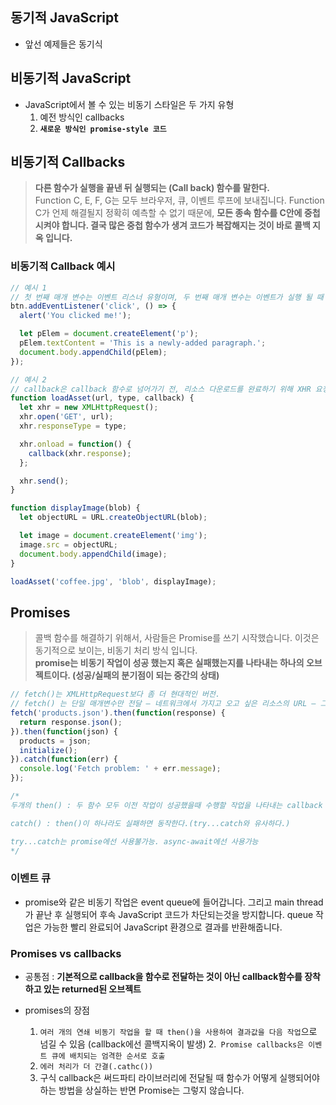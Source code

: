 ## 동기적 JavaScript
- 앞선 예제들은 동기식

## 비동기적 JavaScript

- JavaScript에서 볼 수 있는 비동기 스타일은 두 가지 유형
  1. 예전 방식인 callbacks
  2. __`새로운 방식인 promise-style 코드`__


## 비동기적 Callbacks

> __다른 함수가 실행을 끝낸 뒤 실행되는 (Call back) 함수를 말한다.__<br>
> Function C, E, F, G는 모두 브라우저, 큐, 이벤트 루프에 보내집니다. Function C가 언제 해결될지 정확히 예측할 수 없기 때문에, __모든 종속 함수를 C안에 중첩시켜야 합니다. 결국 많은 중첩 함수가 생겨 코드가 복잡해지는 것이 바로 콜백 지옥 입니다.__


### 비동기적 Callback 예시
```js
// 예시 1
// 첫 번째 매개 변수는 이벤트 리스너 유형이며, 두 번째 매개 변수는 이벤트가 실행 될 때 호출되는 콜백 함수입니다.
btn.addEventListener('click', () => {
  alert('You clicked me!');

  let pElem = document.createElement('p');
  pElem.textContent = 'This is a newly-added paragraph.';
  document.body.appendChild(pElem);
});

// 예시 2
// callback은 callback 함수로 넘어가기 전, 리소스 다운로드를 완료하기 위해 XHR 요청이 진행되는 동안 대기합니다. (onload 이벤트 핸들러 사용)
function loadAsset(url, type, callback) {
  let xhr = new XMLHttpRequest();
  xhr.open('GET', url);
  xhr.responseType = type;

  xhr.onload = function() {
    callback(xhr.response);
  };

  xhr.send();
}

function displayImage(blob) {
  let objectURL = URL.createObjectURL(blob);

  let image = document.createElement('img');
  image.src = objectURL;
  document.body.appendChild(image);
}

loadAsset('coffee.jpg', 'blob', displayImage);

```

## Promises

> 콜백 함수를 해결하기 위해서, 사람들은 Promise를 쓰기 시작했습니다. 이것은 동기적으로 보이는, 비동기 처리 방식 입니다.<br>
> __promise는 비동기 작업이 성공 했는지 혹은 실패했는지를 나타내는 하나의 오브젝트이다. (성공/실패의 분기점이 되는 중간의 상태)__


```js
// fetch()는 XMLHttpRequest보다 좀 더 현대적인 버전.
// fetch() 는 단일 매개변수만 전달 — 네트워크에서 가지고 오고 싶은 리소스의 URL — 그리고 promise로 응답
fetch('products.json').then(function(response) {
  return response.json();
}).then(function(json) {
  products = json;
  initialize();
}).catch(function(err) {
  console.log('Fetch problem: ' + err.message);
});

/*
두개의 then() : 두 함수 모두 이전 작업이 성공했을때 수행할 작업을 나타내는 callback 함수이고, 각 callback함수는 인수로 이전 작업의 성공 결과를 전달받습니다

catch() : then()이 하나라도 실패하면 동작한다.(try...catch와 유사하다.)

try...catch는 promise에선 사용불가능. async-await에선 사용가능
*/
```

### 이벤트 큐
- promise와 같은 비동기 작업은 event queue에 들어갑니다. 그리고 main thread가 끝난 후 실행되어 후속 JavaScript 코드가 차단되는것을 방지합니다. queue 작업은 가능한 빨리 완료되어 JavaScript 환경으로 결과를 반환해줍니다.

### Promises vs callbacks

- 공통점 : __기본적으로 callback을 함수로 전달하는 것이 아닌 callback함수를 장착하고 있는 returned된 오브젝트__

- promises의 장점
  1. `여러 개의 연쇄 비동기 작업을 할 때 then()을 사용하여 결과값을 다음 작업`으로 넘길 수 있음 (callback에선 콜백지옥이 발생)
  2.` Promise callbacks은 이벤트 큐에 배치되는 엄격한 순서로 호출`
  3. `에러 처리가 더 간결(.cathc())`
  4. 구식 callback은 써드파티 라이브러리에 전달될 때 함수가 어떻게 실행되어야 하는 방법을 상실하는 반면 Promise는 그렇지 않습니다.
